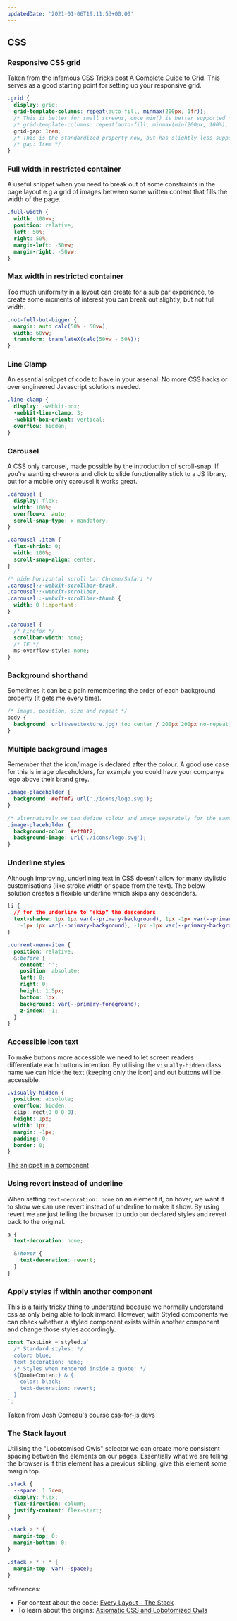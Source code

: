 ```yaml
---
updatedDate: '2021-01-06T19:11:53+00:00'
---
```


## CSS

### Responsive CSS grid

Taken from the infamous CSS Tricks post [A Complete Guide to Grid](https://css-tricks.com/snippets/css/complete-guide-grid/). This serves as a good starting point for setting up your responsive grid.

```css
.grid {
  display: grid;
  grid-template-columns: repeat(auto-fill, minmax(200px, 1fr));
  /* This is better for small screens, once min() is better supported */
  /* grid-template-columns: repeat(auto-fill, minmax(min(200px, 100%), 1fr)); */
  grid-gap: 1rem;
  /* This is the standardized property now, but has slightly less support */
  /* gap: 1rem */
}
```

### Full width in restricted container

A useful snippet when you need to break out of some constraints in the page layout e.g a grid of images between some written content that fills the width of the page.

```css
.full-width {
  width: 100vw;
  position: relative;
  left: 50%;
  right: 50%;
  margin-left: -50vw;
  margin-right: -50vw;
}
```

### Max width in restricted container

Too much uniformity in a layout can create for a sub par experience, to create some moments of interest you can break out slightly, but not full width.

```css
.not-full-but-bigger {
  margin: auto calc(50% - 50vw);
  width: 60vw;
  transform: translateX(calc(50vw - 50%));
}
```

### Line Clamp

An essential snippet of code to have in your arsenal. No more CSS hacks or over engineered Javascript solutions needed.

```css
.line-clamp {
  display: -webkit-box;
  -webkit-line-clamp: 3;
  -webkit-box-orient: vertical;
  overflow: hidden;
}
```

### Carousel

A CSS only carousel, made possible by the introduction of scroll-snap. If you're wanting chevrons and click to slide functionality stick to a JS library, but for a mobile only carousel it works great.

```css
.carousel {
  display: flex;
  width: 100%;
  overflow-x: auto;
  scroll-snap-type: x mandatory;
}

.carousel .item {
  flex-shrink: 0;
  width: 100%;
  scroll-snap-align: center;
}

/* hide horizontal scroll bar Chrome/Safari */
.carousel::-webkit-scrollbar-track,
.carousel::-webkit-scrollbar,
.carousel::-webkit-scrollbar-thumb {
  width: 0 !important;
}

.carousel {
  /* Firefox */
  scrollbar-width: none;
  /* IE */
  ms-overflow-style: none;
}
```

### Background shorthand

Sometimes it can be a pain remembering the order of each background property (it gets me every time).

```css
/* image, position, size and repeat */
body {
  background: url(sweettexture.jpg) top center / 200px 200px no-repeat;
}
```

### Multiple background images

Remember that the icon/image is declared after the colour. A good use case for this is image placeholders, for example you could have your companys logo above their brand grey.

```css
.image-placeholder {
  background: #eff0f2 url('./icons/logo.svg');
}

/* alternatively we can define colour and image seperately for the same effect */
.image-placeholder {
  background-color: #eff0f2;
  background-image: url('./icons/logo.svg');
}
```

### Underline styles

Although improving, underlining text in CSS doesn't allow for many stylistic customisations (like stroke width or space from the text). The below solution creates a flexible underline which skips any descenders.

```css
li {
  // for the underline to "skip" the descenders
  text-shadow: 1px 1px var(--primary-background), 1px -1px var(--primary-background),
    -1px 1px var(--primary-background), -1px -1px var(--primary-background);
}

.current-menu-item {
  position: relative;
  &:before {
    content: '';
    position: absolute;
    left: 0;
    right: 0;
    height: 1.5px;
    bottom: 1px;
    background: var(--primary-foreground);
    z-index: -1;
  }
}
```

### Accessible icon text

To make buttons more accessible we need to let screen readers differentiate each buttons intention. By utilising the `visually-hidden` class name we can hide the text (keeping only the icon) and out buttons will be accessible.

```css
.visually-hidden {
  position: absolute;
  overflow: hidden;
  clip: rect(0 0 0 0);
  height: 1px;
  width: 1px;
  margin: -1px;
  padding: 0;
  border: 0;
}
```

[The snippet in a component](https://www.joshwcomeau.com/snippets/react-components/visually-hidden/)

### Using revert instead of underline

When setting `text-decoration: none` on an element if, on hover, we want it to show we can use revert instead of underline to make it show. By using revert we are just telling the browser to undo our declared styles and revert back to the original.

```css
a {
  text-decoration: none;

  &:hover {
    text-decoration: revert;
  }
}
```

### Apply styles if within another component

This is a fairly tricky thing to understand because we normally understand css as only being able to look inward. However, with Styled components we can check whether a styled component exists within another component and change those styles accordingly.

```js
const TextLink = styled.a`
  /* Standard styles: */
  color: blue;
  text-decoration: none;
  /* Styles when rendered inside a quote: */
  ${QuoteContent} & {
    color: black;
    text-decoration: revert;
  }
`;
```

Taken from Josh Comeau's course [css-for-js devs](https://css-for-js.dev)

### The Stack layout

Utilising the "Lobotomised Owls" selector we can create more consistent spacing between the elements on our pages. Essentially what we are telling the browser is if this element has a previous sibling, give this element some margin top.

```css
.stack {
  --space: 1.5rem;
  display: flex;
  flex-direction: column;
  justify-content: flex-start;
}

.stack > * {
  margin-top: 0;
  margin-bottom: 0;
}

.stack > * + * {
  margin-top: var(--space);
}
```

references:

- For context about the code: [Every Layout - The Stack](https://every-layout.dev/layouts/stack/)
- To learn about the origins: [Axiomatic CSS and Lobotomized Owls](https://alistapart.com/article/axiomatic-css-and-lobotomized-owls/)
